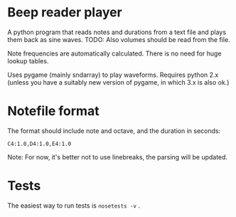 # Beep reader player

A python program that reads notes and durations from a text file and plays them back as sine waves. TODO: Also volumes should be read from the file.

Note frequencies are automatically calculated. There is no need for huge lookup tables.

Uses pygame (mainly sndarray) to play waveforms. Requires python 2.x (unless you have a suitably new version of pygame, in which 3.x is also ok.)

# Notefile format

The format should include note and octave, and the duration in seconds:

`C4:1.0,D4:1.0,E4:1.0`

Note: For now, it's better not to use linebreaks, the parsing will be updated.

# Tests

The easiest way to run tests is `nosetests -v` .
